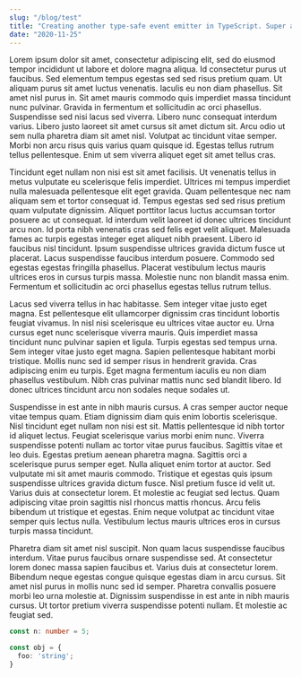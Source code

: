 ```yaml
---
slug: "/blog/test"
title: "Creating another type-safe event emitter in TypeScript. Super asbestos long title testing time."
date: "2020-11-25"
--- 
```


Lorem ipsum dolor sit amet, consectetur adipiscing elit, sed do eiusmod tempor incididunt ut labore et dolore magna aliqua. Id consectetur purus ut faucibus. Sed elementum tempus egestas sed sed risus pretium quam. Ut aliquam purus sit amet luctus venenatis. Iaculis eu non diam phasellus. Sit amet nisl purus in. Sit amet mauris commodo quis imperdiet massa tincidunt nunc pulvinar. Gravida in fermentum et sollicitudin ac orci phasellus. Suspendisse sed nisi lacus sed viverra. Libero nunc consequat interdum varius. Libero justo laoreet sit amet cursus sit amet dictum sit. Arcu odio ut sem nulla pharetra diam sit amet nisl. Volutpat ac tincidunt vitae semper. Morbi non arcu risus quis varius quam quisque id. Egestas tellus rutrum tellus pellentesque. Enim ut sem viverra aliquet eget sit amet tellus cras.

Tincidunt eget nullam non nisi est sit amet facilisis. Ut venenatis tellus in metus vulputate eu scelerisque felis imperdiet. Ultrices mi tempus imperdiet nulla malesuada pellentesque elit eget gravida. Quam pellentesque nec nam aliquam sem et tortor consequat id. Tempus egestas sed sed risus pretium quam vulputate dignissim. Aliquet porttitor lacus luctus accumsan tortor posuere ac ut consequat. Id interdum velit laoreet id donec ultrices tincidunt arcu non. Id porta nibh venenatis cras sed felis eget velit aliquet. Malesuada fames ac turpis egestas integer eget aliquet nibh praesent. Libero id faucibus nisl tincidunt. Ipsum suspendisse ultrices gravida dictum fusce ut placerat. Lacus suspendisse faucibus interdum posuere. Commodo sed egestas egestas fringilla phasellus. Placerat vestibulum lectus mauris ultrices eros in cursus turpis massa. Molestie nunc non blandit massa enim. Fermentum et sollicitudin ac orci phasellus egestas tellus rutrum tellus.

Lacus sed viverra tellus in hac habitasse. Sem integer vitae justo eget magna. Est pellentesque elit ullamcorper dignissim cras tincidunt lobortis feugiat vivamus. In nisl nisi scelerisque eu ultrices vitae auctor eu. Urna cursus eget nunc scelerisque viverra mauris. Quis imperdiet massa tincidunt nunc pulvinar sapien et ligula. Turpis egestas sed tempus urna. Sem integer vitae justo eget magna. Sapien pellentesque habitant morbi tristique. Mollis nunc sed id semper risus in hendrerit gravida. Cras adipiscing enim eu turpis. Eget magna fermentum iaculis eu non diam phasellus vestibulum. Nibh cras pulvinar mattis nunc sed blandit libero. Id donec ultrices tincidunt arcu non sodales neque sodales ut.

Suspendisse in est ante in nibh mauris cursus. A cras semper auctor neque vitae tempus quam. Etiam dignissim diam quis enim lobortis scelerisque. Nisl tincidunt eget nullam non nisi est sit. Mattis pellentesque id nibh tortor id aliquet lectus. Feugiat scelerisque varius morbi enim nunc. Viverra suspendisse potenti nullam ac tortor vitae purus faucibus. Sagittis vitae et leo duis. Egestas pretium aenean pharetra magna. Sagittis orci a scelerisque purus semper eget. Nulla aliquet enim tortor at auctor. Sed vulputate mi sit amet mauris commodo. Tristique et egestas quis ipsum suspendisse ultrices gravida dictum fusce. Nisl pretium fusce id velit ut. Varius duis at consectetur lorem. Et molestie ac feugiat sed lectus. Quam adipiscing vitae proin sagittis nisl rhoncus mattis rhoncus. Arcu felis bibendum ut tristique et egestas. Enim neque volutpat ac tincidunt vitae semper quis lectus nulla. Vestibulum lectus mauris ultrices eros in cursus turpis massa tincidunt.

Pharetra diam sit amet nisl suscipit. Non quam lacus suspendisse faucibus interdum. Vitae purus faucibus ornare suspendisse sed. At consectetur lorem donec massa sapien faucibus et. Varius duis at consectetur lorem. Bibendum neque egestas congue quisque egestas diam in arcu cursus. Sit amet nisl purus in mollis nunc sed id semper. Pharetra convallis posuere morbi leo urna molestie at. Dignissim suspendisse in est ante in nibh mauris cursus. Ut tortor pretium viverra suspendisse potenti nullam. Et molestie ac feugiat sed.

```ts
const n: number = 5;

const obj = {
  foo: 'string';
}
```
